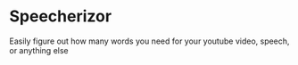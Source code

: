 # Speecherizor
Easily figure out how many words you need for your youtube video, speech, or anything else
